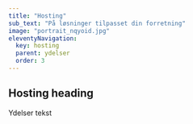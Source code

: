 ```yaml
---
title: "Hosting"
sub_text: "På løsninger tilpasset din forretning"
image: "portrait_nqyoid.jpg"
eleventyNavigation:
  key: hosting
  parent: ydelser
  order: 3
---
```


## Hosting heading

Ydelser tekst